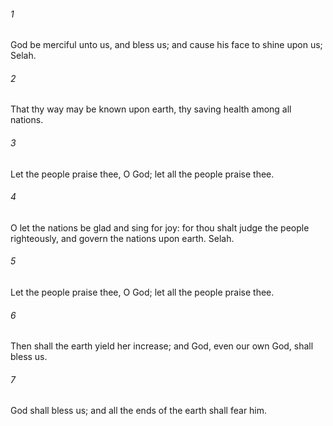 ###### 1
God be merciful unto us, and bless us; and cause his face to shine upon us; Selah.

###### 2
That thy way may be known upon earth, thy saving health among all nations.

###### 3
Let the people praise thee, O God; let all the people praise thee.

###### 4
O let the nations be glad and sing for joy: for thou shalt judge the people righteously, and govern the nations upon earth. Selah.

###### 5
Let the people praise thee, O God; let all the people praise thee.

###### 6
Then shall the earth yield her increase; and God, even our own God, shall bless us.

###### 7
God shall bless us; and all the ends of the earth shall fear him.

